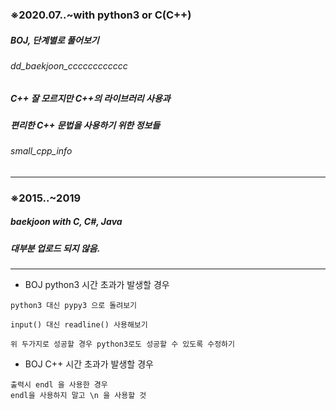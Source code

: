 ### ※2020.07..~with python3 or C(C++)
##### BOJ, 단계별로 풀어보기
###### dd_baekjoon_cccccccccccc

##### C++ 잘 모르지만 C++의 라이브러리 사용과
##### 편리한 C++ 문법을 사용하기 위한 정보들
###### small_cpp_info

*************************************************************************

### ※2015..~2019
##### baekjoon with C, C#, Java
##### 대부분 업로드 되지 않음.

*************************************************************************


* BOJ python3 시간 초과가 발생할 경우
```
python3 대신 pypy3 으로 돌려보기

input() 대신 readline() 사용해보기

위 두가지로 성공할 경우 python3로도 성공할 수 있도록 수정하기
```

* BOJ C++ 시간 초과가 발생할 경우
```
출력시 endl 을 사용한 경우
endl을 사용하지 말고 \n 을 사용할 것
```